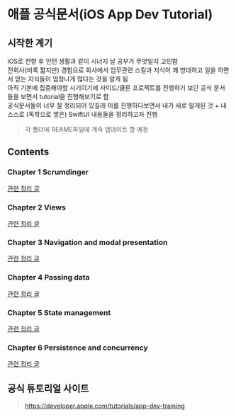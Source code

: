 # 애플 공식문서(iOS App Dev Tutorial)

## 시작한 계기

iOS로 전향 후 인턴 생활과 같이 시너지 날 공부가 무엇일지 고민함
<br/>
전회사(비록 짧지만) 경험으로 회사에서 업무관련 스킬과 지식이 꽤 방대하고 일을 하면서 얻는 지식들이 엄청나게 많다는 것을 알게 됨
<br/>
아직 기본에 집중해야할 시기이기에 사이드/클론 프로젝트를 진행하기 보단 공식 문서들을 보면서 tutorial을 진행해보기로 함
<br/>
공식문서들이 너무 잘 정리되어 있길래 이를 진행하다보면서 내가 새로 알게된 것 + 내 스스로 (독학으로 쌓은) SwiftUI 내용들을 정리하고자 진행
<br/>

> 각 폴더에 REAME파일에 계속 업데이트 할 예정
> <br/>

## Contents

### Chapter 1 Scrumdinger

[관련 정리 글](https://github.com/BOLTB0X/SwiftUI/tree/main/iOS%20App%20Dev%20Tutorials/Chapter%201%20SwiftUI%20essentials/Scrumdinger)
<br/>

### Chapter 2 Views

[관련 정리 글](https://github.com/BOLTB0X/SwiftUI/tree/main/iOS%20App%20Dev%20Tutorials/Chapter%202%20Views)
<br/>

### Chapter 3 Navigation and modal presentation

[관련 정리 글](https://github.com/BOLTB0X/SwiftUI/tree/main/iOS%20App%20Dev%20Tutorials/Chapter%203%20Navigation%20and%20modal%20presentation)
<br/>

### Chapter 4 Passing data

[관련 정리 글](https://github.com/BOLTB0X/SwiftUI/tree/main/iOS%20App%20Dev%20Tutorials/Chapter%204%20Passing%20data)
<br/>

### Chapter 5 State management

[관련 정리 글](https://github.com/BOLTB0X/SwiftUI/tree/main/iOS%20App%20Dev%20Tutorials/Chapter%205%20State%20management)
<br/>

### Chapter 6 Persistence and concurrency

[관련 정리 글](https://github.com/BOLTB0X/SwiftUI/tree/main/iOS%20App%20Dev%20Tutorials/Chapter%206%20Persistence%20and%20concurrency)
<br/>

## 공식 튜토리얼 사이트

> https://developer.apple.com/tutorials/app-dev-training
